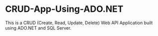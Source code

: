 # CRUD-App-Using-ADO.NET
This is a CRUD (Create, Read, Update, Delete) Web API Application built using ADO.NET and SQL Server.
